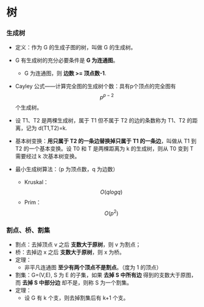 # 树

### 生成树

- 定义：作为 G 的生成子图的树，叫做 G 的生成树。
- G 有生成树的充分必要条件是 **G 为连通图**。
  - G 为连通图，则 **边数 >= 顶点数-1**.
- Cayley 公式——计算完全图的生成树个数：具有p个顶点的完全图有 $$p^{p-2}$$ 个生成树。

- 设 T1、T2 是两棵生成树，属于 T1 但不属于 T2 的边的条数称为 T1、T2 的距离，记为 d(T1,T2)=k.
- 基本树变换：**用只属于 T2 的一条边替换掉只属于 T1 的一条边**，叫做从 T1 到 T2 的一个基本变换。设 T0 和 T 是两棵距离为 k 的生成树，则从 T0 变到 T 需要经过 k 次基本树变换。

- 最小生成树算法：（p 为顶点数，q 为边数）
  - Kruskal：$$O(qlogq)$$
  - Prim：$$O(p^2)$$

### 割点、桥、割集

- 割点：去掉顶点 v 之后 **支数大于原树**，则 v 为割点；
- 桥：去掉边 x 之后 **支数大于原树**，则 x 为桥。
- 定理：
  - 非平凡连通图 **至少有两个顶点不是割点**。（度为 1 的顶点）
- 割集：G=(V,E), S 为 E 的子集，如果 **去掉 S 中所有边** 得到的支数大于原图，而 **去掉 S 中部分边** 却不是，则称 S 为一个割集。
- 定理：
  - 设 G 有 k 个支，则去掉割集后有 k+1 个支。
